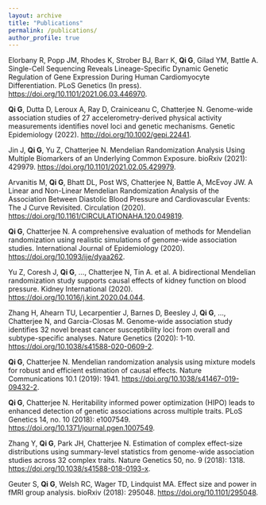 ```yaml
---
layout: archive
title: "Publications"
permalink: /publications/
author_profile: true
---
```


Elorbany R, Popp JM, Rhodes K, Strober BJ, Barr K, **Qi G**, Gilad YM, Battle A. Single-Cell Sequencing Reveals Lineage-Specific Dynamic Genetic Regulation of Gene Expression During Human Cardiomyocyte Differentiation. PLoS Genetics (In press). <https://doi.org/10.1101/2021.06.03.446970>.

**Qi G**, Dutta D, Leroux A, Ray D, Crainiceanu C, Chatterjee N. Genome-wide association studies of 27 accelerometry-derived physical activity measurements identifies novel loci and genetic mechanisms. Genetic Epidemiology (2022). <http://doi.org/10.1002/gepi.22441>.

Jin J, **Qi G**, Yu Z, Chatterjee N. Mendelian Randomization Analysis Using Multiple Biomarkers of an Underlying Common Exposure. bioRxiv (2021): 429979. <https://doi.org/10.1101/2021.02.05.429979>.

Arvanitis M, **Qi G**, Bhatt DL, Post WS, Chatterjee N, Battle A, McEvoy JW. A Linear and Non-Linear Mendelian Randomization Analysis of the Association Between Diastolic Blood Pressure and Cardiovascular Events: The J Curve Revisited. Circulation (2020). <https://doi.org/10.1161/CIRCULATIONAHA.120.049819>.

**Qi G**, Chatterjee N. A comprehensive evaluation of methods for Mendelian randomization using realistic simulations of genome-wide association studies. International Journal of Epidemiology (2020). <https://doi.org/10.1093/ije/dyaa262>.

Yu Z, Coresh J, **Qi G**, …, Chatterjee N, Tin A. et al. A bidirectional Mendelian randomization study supports causal effects of kidney function on blood pressure. Kidney International (2020). <https://doi.org/10.1016/j.kint.2020.04.044>.

Zhang H, Ahearn TU, Lecarpentier J, Barnes D, Beesley J, **Qi G**, …, Chatterjee N, and Garcia-Closas M. Genome-wide association study identifies 32 novel breast cancer susceptibility loci from overall and subtype-specific analyses. Nature Genetics (2020): 1-10. <https://doi.org/10.1038/s41588-020-0609-2>.

**Qi G**, Chatterjee N. Mendelian randomization analysis using mixture models for robust and efficient estimation of causal effects. Nature Communications 10.1 (2019): 1941. <https://doi.org/10.1038/s41467-019-09432-2>.

**Qi G**, Chatterjee N. Heritability informed power optimization (HIPO) leads to enhanced detection of genetic associations across multiple traits. PLoS Genetics 14, no. 10 (2018): e1007549. <https://doi.org/10.1371/journal.pgen.1007549>.

Zhang Y, **Qi G**, Park JH, Chatterjee N. Estimation of complex effect-size distributions using summary-level statistics from genome-wide association studies across 32 complex traits. Nature Genetics 50, no. 9 (2018): 1318. <https://doi.org/10.1038/s41588-018-0193-x>.

Geuter S, **Qi G**, Welsh RC, Wager TD, Lindquist MA. Effect size and power in fMRI group analysis. bioRxiv (2018): 295048. <https://doi.org/10.1101/295048>.


